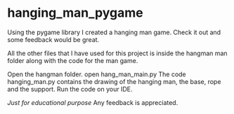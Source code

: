 # hanging_man_pygame
Using the pygame library I created a hanging man game. Check it out and some feedback would be great.

All the other files that I have used for this project is inside the hangman man folder along with the code for the man game.



Open the hangman folder.
open hang_man_main.py
The code hanging_man.py contains the drawing of the hanging man, the base, rope and the support.
Run the code on your IDE.

*Just for educational purpose*
Any feedback is appreciated.
